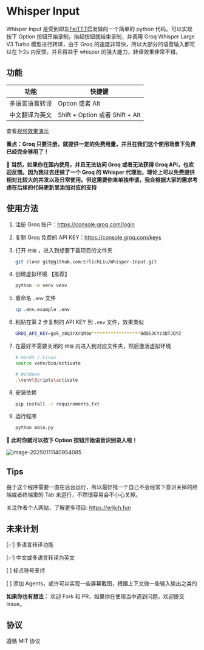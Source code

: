 # Whisper Input

Whisper Input 是受到即友[FeiTTT](https://web.okjike.com/u/DB98BE7A-9DBB-4730-B6B9-2DC883B986B1)启发做的一个简单的 python 代码。可以实现按下 Option 按钮开始录制，抬起按钮就结束录制，并调用 Groq Whisper Large V3 Turbo 模型进行转译，由于 Groq 的速度非常快，所以大部分的语音输入都可以在 1-2s 内反馈。并且得益于 whisper 的强大能力，转译效果非常不错。

## 功能

| 功能           | 快捷键                          |
| -------------- | ------------------------------- |
| 多语言语音转译 | Option 或者 Alt                 |
| 中文翻译为英文 | Shift + Option 或者 Shift + Alt |



查看[视频效果演示](https://img.erlich.fun/personal-blog/uPic/WhisperInputV02_compressed.mp4)



**重点：Groq 只要注册，就提供一定的免费用量，并且在我们这个使用场景下免费已经完全够用了！**

**🧐 当然，如果你在国内使用，并且无法访问 Groq 或者无法获得 Groq API，也欢迎反馈。因为我过去还做了一个 Groq 的 Whisper 代理池，理论上可以免费提供相对比较大的并发以及日常使用。但这需要你来单独申请，我会根据大家的需求考虑在后续的代码更新里添加对应的支持**

## 使用方法

1. 注册 Groq 账户：https://console.groq.com/login
2. 复制 Groq 免费的 API KEY：https://console.groq.com/keys
3. 打开 `终端` ，进入到想要下载项目的文件夹
    ```bash
    git clone git@github.com:ErlichLiu/Whisper-Input.git
    ```
4. 创建虚拟环境 【推荐】
    ```bash
    python -m venv venv
    ```

5. 重命名 `.env` 文件
    ```bash
    cp .env.example .env
    ```

6. 粘贴在第 2 步复制的 API KEY 到 `.env`  文件，效果类似
    ```bash
    GROQ_API_KEY=gsk_z8q3rXrQM3o******************8dQEJCYz3QTJQYZ
    ```

7. 在最好不需要关闭的 `终端` 内进入到对应文件夹，然后激活虚拟环境
    ```bash
    # macOS / Linux
    source venv/bin/activate
    
    # Windows
    .\venv\Scripts\activate
    ```

8. 安装依赖
    ```bash
    pip install -r requirements.txt
    ```

9. 运行程序
    ```bash
    python main.py
    ```

    

**🎉  此时你就可以按下 Option 按钮开始语音识别录入啦！**



![image-20250111140954085](https://img.erlich.fun/personal-blog/uPic/image-20250111140954085.png)

## Tips

由于这个程序需要一直在后台运行，所以最好找一个自己不会经常下意识关掉的终端或者终端里的 Tab 来运行，不然很容易会不小心关掉。



关注作者个人网站，了解更多项目: https://erlich.fun





## 未来计划

[✅] 多语言转译功能

[✅] 中文或多语言转译为英文

[  ] 标点符号支持

[  ] 添加 Agents，或许可以实现一些屏幕截图，根据上下文做一些输入输出之类的



**如果你也有想法：** 欢迎 Fork 和 PR，如果你在使用当中遇到问题，欢迎提交 Issue。

## 协议

遵循 MIT 协议